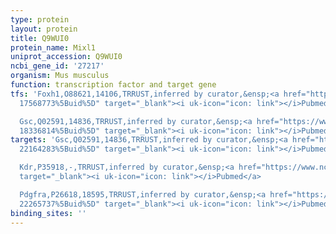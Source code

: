 ```yaml
---
type: protein
layout: protein
title: Q9WUI0
protein_name: Mixl1
uniprot_accession: Q9WUI0
ncbi_gene_id: '27217'
organism: Mus musculus
function: transcription factor and target gene
tfs: 'Foxh1,O88621,14106,TRRUST,inferred by curator,&ensp;<a href="https://www.ncbi.nlm.nih.gov/pubmed/?term=15982639;
  17568773%5Buid%5D" target="_blank"><i uk-icon="icon: link"></i>Pubmed</a>

  Gsc,Q02591,14836,TRRUST,inferred by curator,&ensp;<a href="https://www.ncbi.nlm.nih.gov/pubmed/?term=17568773;
  18336814%5Buid%5D" target="_blank"><i uk-icon="icon: link"></i>Pubmed</a>'
targets: 'Gsc,Q02591,14836,TRRUST,inferred by curator,&ensp;<a href="https://www.ncbi.nlm.nih.gov/pubmed/?term=19711456;
  22164283%5Buid%5D" target="_blank"><i uk-icon="icon: link"></i>Pubmed</a>

  Kdr,P35918,-,TRRUST,inferred by curator,&ensp;<a href="https://www.ncbi.nlm.nih.gov/pubmed/?term=22265737%5Buid%5D"
  target="_blank"><i uk-icon="icon: link"></i>Pubmed</a>

  Pdgfra,P26618,18595,TRRUST,inferred by curator,&ensp;<a href="https://www.ncbi.nlm.nih.gov/pubmed/?term=22164283;
  22265737%5Buid%5D" target="_blank"><i uk-icon="icon: link"></i>Pubmed</a>'
binding_sites: ''
---
```

